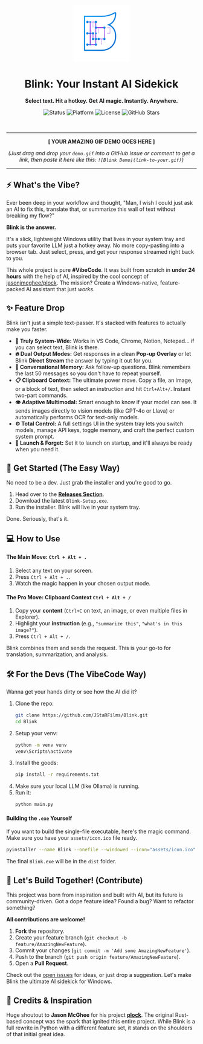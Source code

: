 
<div align="center">
<img src="assets/icon.png" alt="Blink Logo" width="150"/>
  <h1>Blink: Your Instant AI Sidekick</h1>
  <p><strong>Select text. Hit a hotkey. Get AI magic. Instantly. Anywhere.</strong></p>
  
  <p>
    <img src="https://img.shields.io/badge/status-active-brightgreen" alt="Status">
    <img src="https://img.shields.io/badge/platform-Windows-blue" alt="Platform">
    <img src="https://img.shields.io/github/license/JStaRFilms/Blink" alt="License">
    <img src="https://img.shields.io/github/stars/JStaRFilms/Blink?style=social" alt="GitHub Stars">
  </p>
</div>

<br>

---

<div align="center">

**[ YOUR AMAZING GIF DEMO GOES HERE ]**

*(Just drag and drop your `demo.gif` into a GitHub issue or comment to get a link, then paste it here like this: `![Blink Demo](link-to-your.gif)`)*

</div>

---

## ⚡ What's the Vibe?

Ever been deep in your workflow and thought, "Man, I wish I could just ask an AI to fix this, translate that, or summarize this wall of text without breaking my flow?"

**Blink is the answer.**

It's a slick, lightweight Windows utility that lives in your system tray and puts your favorite LLM just a hotkey away. No more copy-pasting into a browser tab. Just select, press, and get your response streamed right back to you.

This whole project is pure **#VibeCode**. It was built from scratch in **under 24 hours** with the help of AI, inspired by the cool concept of [jasonjmcghee/plock](https://github.com/jasonjmcghee/plock). The mission? Create a Windows-native, feature-packed AI assistant that just *works*.

## ✨ Feature Drop

Blink isn't just a simple text-passer. It's stacked with features to actually make you faster.

-   **🤖 Truly System-Wide:** Works in VS Code, Chrome, Notion, Notepad... if you can select text, Blink is there.
-   **🔥 Dual Output Modes:** Get responses in a clean **Pop-up Overlay** or let Blink **Direct Stream** the answer by typing it out for you.
-   **🧠 Conversational Memory:** Ask follow-up questions. Blink remembers the last 50 messages so you don't have to repeat yourself.
-   **📋 Clipboard Context:** The ultimate power move. Copy a file, an image, or a block of text, then select an instruction and hit `Ctrl+Alt+/`. Instant two-part commands.
-   **👁️ Adaptive Multimodal:** Smart enough to know if your model can see. It sends images directly to vision models (like GPT-4o or Llava) or automatically performs OCR for text-only models.
-   **⚙️ Total Control:** A full settings UI in the system tray lets you switch models, manage API keys, toggle memory, and craft the perfect custom system prompt.
-   **🚀 Launch & Forget:** Set it to launch on startup, and it'll always be ready when you need it.

## 🚀 Get Started (The Easy Way)

No need to be a dev. Just grab the installer and you're good to go.

1.  Head over to the **[Releases Section](https://github.com/JStaRFilms/Blink/releases)**.
2.  Download the latest `Blink-Setup.exe`.
3.  Run the installer. Blink will live in your system tray.

Done. Seriously, that's it.

## 💻 How to Use

#### The Main Move: `Ctrl + Alt + .`
1.  Select any text on your screen.
2.  Press `Ctrl + Alt + .`.
3.  Watch the magic happen in your chosen output mode.

#### The Pro Move: Clipboard Context `Ctrl + Alt + /`
1.  Copy your **content** (`Ctrl+C` on text, an image, or even multiple files in Explorer).
2.  Highlight your **instruction** (e.g., `"summarize this"`, `"what's in this image?"`).
3.  Press `Ctrl + Alt + /`.

Blink combines them and sends the request. This is your go-to for translation, summarization, and analysis.

## 🛠️ For the Devs (The VibeCode Way)

Wanna get your hands dirty or see how the AI did it?

1.  Clone the repo:
    ```bash
    git clone https://github.com/JStaRFilms/Blink.git
    cd Blink
    ```
2.  Setup your venv:
    ```bash
    python -m venv venv
    venv\Scripts\activate
    ```
3.  Install the goods:
    ```bash
    pip install -r requirements.txt
    ```
4.  Make sure your local LLM (like Ollama) is running.
5.  Run it:
    ```bash
    python main.py
    ```

#### Building the `.exe` Yourself
If you want to build the single-file executable, here's the magic command. Make sure you have your `assets/icon.ico` file ready.

```bash
pyinstaller --name Blink --onefile --windowed --icon="assets/icon.ico" --add-data="assets;assets" main.py
```
The final `Blink.exe` will be in the `dist` folder.

## 🤝 Let's Build Together! (Contribute)

This project was born from inspiration and built with AI, but its future is community-driven. Got a dope feature idea? Found a bug? Want to refactor something?

**All contributions are welcome!**

1.  **Fork** the repository.
2.  Create your feature branch (`git checkout -b feature/AmazingNewFeature`).
3.  Commit your changes (`git commit -m 'Add some AmazingNewFeature'`).
4.  Push to the branch (`git push origin feature/AmazingNewFeature`).
5.  Open a **Pull Request**.

Check out the [open issues](https://github.com/JStaRFilms/Blink/issues) for ideas, or just drop a suggestion. Let's make Blink the ultimate AI sidekick for Windows.

## 🙏 Credits & Inspiration

Huge shoutout to **Jason McGhee** for his project **[plock](https://github.com/jasonjmcghee/plock)**. The original Rust-based concept was the spark that ignited this entire project. While Blink is a full rewrite in Python with a different feature set, it stands on the shoulders of that initial great idea.
